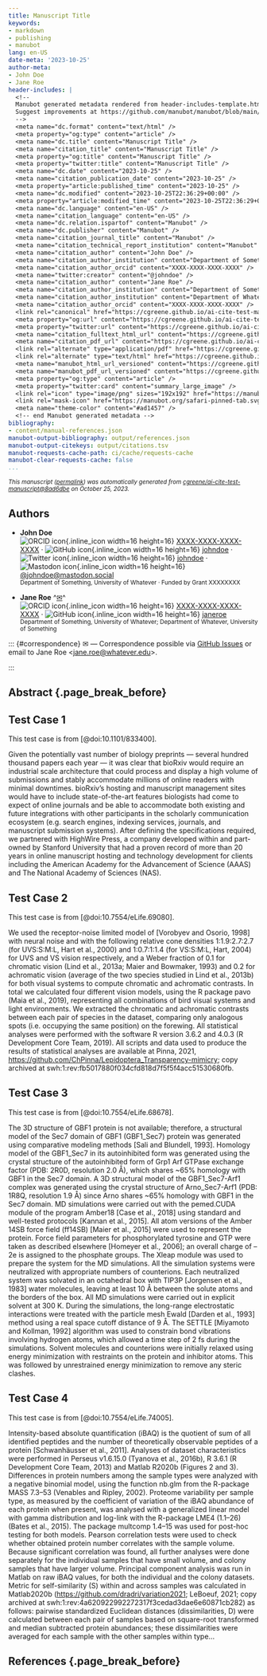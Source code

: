 ```yaml
---
title: Manuscript Title
keywords:
- markdown
- publishing
- manubot
lang: en-US
date-meta: '2023-10-25'
author-meta:
- John Doe
- Jane Roe
header-includes: |
  <!--
  Manubot generated metadata rendered from header-includes-template.html.
  Suggest improvements at https://github.com/manubot/manubot/blob/main/manubot/process/header-includes-template.html
  -->
  <meta name="dc.format" content="text/html" />
  <meta property="og:type" content="article" />
  <meta name="dc.title" content="Manuscript Title" />
  <meta name="citation_title" content="Manuscript Title" />
  <meta property="og:title" content="Manuscript Title" />
  <meta property="twitter:title" content="Manuscript Title" />
  <meta name="dc.date" content="2023-10-25" />
  <meta name="citation_publication_date" content="2023-10-25" />
  <meta property="article:published_time" content="2023-10-25" />
  <meta name="dc.modified" content="2023-10-25T22:36:29+00:00" />
  <meta property="article:modified_time" content="2023-10-25T22:36:29+00:00" />
  <meta name="dc.language" content="en-US" />
  <meta name="citation_language" content="en-US" />
  <meta name="dc.relation.ispartof" content="Manubot" />
  <meta name="dc.publisher" content="Manubot" />
  <meta name="citation_journal_title" content="Manubot" />
  <meta name="citation_technical_report_institution" content="Manubot" />
  <meta name="citation_author" content="John Doe" />
  <meta name="citation_author_institution" content="Department of Something, University of Whatever" />
  <meta name="citation_author_orcid" content="XXXX-XXXX-XXXX-XXXX" />
  <meta name="twitter:creator" content="@johndoe" />
  <meta name="citation_author" content="Jane Roe" />
  <meta name="citation_author_institution" content="Department of Something, University of Whatever" />
  <meta name="citation_author_institution" content="Department of Whatever, University of Something" />
  <meta name="citation_author_orcid" content="XXXX-XXXX-XXXX-XXXX" />
  <link rel="canonical" href="https://cgreene.github.io/ai-cite-test-manuscript/" />
  <meta property="og:url" content="https://cgreene.github.io/ai-cite-test-manuscript/" />
  <meta property="twitter:url" content="https://cgreene.github.io/ai-cite-test-manuscript/" />
  <meta name="citation_fulltext_html_url" content="https://cgreene.github.io/ai-cite-test-manuscript/" />
  <meta name="citation_pdf_url" content="https://cgreene.github.io/ai-cite-test-manuscript/manuscript.pdf" />
  <link rel="alternate" type="application/pdf" href="https://cgreene.github.io/ai-cite-test-manuscript/manuscript.pdf" />
  <link rel="alternate" type="text/html" href="https://cgreene.github.io/ai-cite-test-manuscript/v/8ad6dbef0a92518d2f9f4283b00c79f36d7d68d9/" />
  <meta name="manubot_html_url_versioned" content="https://cgreene.github.io/ai-cite-test-manuscript/v/8ad6dbef0a92518d2f9f4283b00c79f36d7d68d9/" />
  <meta name="manubot_pdf_url_versioned" content="https://cgreene.github.io/ai-cite-test-manuscript/v/8ad6dbef0a92518d2f9f4283b00c79f36d7d68d9/manuscript.pdf" />
  <meta property="og:type" content="article" />
  <meta property="twitter:card" content="summary_large_image" />
  <link rel="icon" type="image/png" sizes="192x192" href="https://manubot.org/favicon-192x192.png" />
  <link rel="mask-icon" href="https://manubot.org/safari-pinned-tab.svg" color="#ad1457" />
  <meta name="theme-color" content="#ad1457" />
  <!-- end Manubot generated metadata -->
bibliography:
- content/manual-references.json
manubot-output-bibliography: output/references.json
manubot-output-citekeys: output/citations.tsv
manubot-requests-cache-path: ci/cache/requests-cache
manubot-clear-requests-cache: false
...
```







<small><em>
This manuscript
([permalink](https://cgreene.github.io/ai-cite-test-manuscript/v/8ad6dbef0a92518d2f9f4283b00c79f36d7d68d9/))
was automatically generated
from [cgreene/ai-cite-test-manuscript@8ad6dbe](https://github.com/cgreene/ai-cite-test-manuscript/tree/8ad6dbef0a92518d2f9f4283b00c79f36d7d68d9)
on October 25, 2023.
</em></small>



## Authors



+ **John Doe**
  <br>
    ![ORCID icon](images/orcid.svg){.inline_icon width=16 height=16}
    [XXXX-XXXX-XXXX-XXXX](https://orcid.org/XXXX-XXXX-XXXX-XXXX)
    · ![GitHub icon](images/github.svg){.inline_icon width=16 height=16}
    [johndoe](https://github.com/johndoe)
    · ![Twitter icon](images/twitter.svg){.inline_icon width=16 height=16}
    [johndoe](https://twitter.com/johndoe)
    · ![Mastodon icon](images/mastodon.svg){.inline_icon width=16 height=16}
    [\@johndoe@mastodon.social](https://mastodon.social/@johndoe)
    <br>
  <small>
     Department of Something, University of Whatever
     · Funded by Grant XXXXXXXX
  </small>

+ **Jane Roe**
  ^[✉](#correspondence)^<br>
    ![ORCID icon](images/orcid.svg){.inline_icon width=16 height=16}
    [XXXX-XXXX-XXXX-XXXX](https://orcid.org/XXXX-XXXX-XXXX-XXXX)
    · ![GitHub icon](images/github.svg){.inline_icon width=16 height=16}
    [janeroe](https://github.com/janeroe)
    <br>
  <small>
     Department of Something, University of Whatever; Department of Whatever, University of Something
  </small>


::: {#correspondence}
✉ — Correspondence possible via [GitHub Issues](https://github.com/cgreene/ai-cite-test-manuscript/issues)
or email to
Jane Roe \<jane.roe@whatever.edu\>.


:::


## Abstract {.page_break_before}




## Test Case 1

This test case is from [@doi:10.1101/833400].

Given the potentially vast number of biology preprints — several hundred thousand papers each year — it was clear that bioRxiv would require an industrial scale architecture that could process and display a high volume of submissions and stably accommodate millions of online readers with minimal downtimes. bioRxiv’s hosting and manuscript management sites would have to include state-of-the-art features biologists had come to expect of online journals and be able to accommodate both existing and future integrations with other participants in the scholarly communication ecosystem (e.g. search engines, indexing services, journals, and manuscript submission systems). After defining the specifications required, we partnered with HighWire Press, a company developed within and part-owned by Stanford University that had a proven record of more than 20 years in online manuscript hosting and technology development for clients including the American Academy for the Advancement of Science (AAAS) and The National Academy of Sciences (NAS).

## Test Case 2

This test case is from [@doi:10.7554/eLife.69080].

We used the receptor-noise limited model of [Vorobyev and Osorio, 1998] with neural noise and with the following relative cone densities 1:1.9:2.7:2.7 (for UVS:S:M:L, Hart et al., 2000) and 1:0.7:1:1.4 (for VS:S:M:L, Hart, 2004) for UVS and VS vision respectively, and a Weber fraction of 0.1 for chromatic vision (Lind et al., 2013a; Maier and Bowmaker, 1993) and 0.2 for achromatic vision (average of the two species studied in Lind et al., 2013b) for both visual systems to compute chromatic and achromatic contrasts.
In total we calculated four different vision models, using the R package pavo (Maia et al., 2019), representing all combinations of bird visual systems and light environments.
We extracted the chromatic and achromatic contrasts between each pair of species in the dataset, comparing only analogous spots (i.e. occupying the same position) on the forewing.
All statistical analyses were performed with the software R version 3.6.2 and 4.0.3 (R Development Core Team, 2019).
All scripts and data used to produce the results of statistical analyses are available at Pinna, 2021, https://github.com/ChPinna/Lepidoptera_Transparency-mimicry; copy archived at swh:1:rev:fb5017880f034cfd818d7f5f5f4acc51530680fb.</p>

## Test Case 3

This test case is from [@doi:10.7554/eLife.68678].

The 3D structure of GBF1 protein is not available; therefore, a structural model of the Sec7 domain of GBF1 (GBF1_Sec7) protein was generated using comparative modeling methods [Sali and Blundell, 1993]. Homology model of the GBF1_Sec7 in its autoinhibited form was generated using the crystal structure of the autoinhibited form of Grp1 Arf GTPase exchange factor (PDB: 2R0D, resolution 2.0 Å), which shares ~65% homology with GBF1 in the Sec7 domain. A 3D structural model of the GBF1_Sec7-Arf1 complex was generated using the crystal structure of Arno_Sec7-Arf1 (PDB: 1R8Q, resolution 1.9 Å) since Arno shares ~65% homology with GBF1 in the Sec7 domain.
MD simulations were carried out with the pemed.CUDA module of the program Amber18 [Case et al., 2018] using standard and well-tested protocols [Kannan et al., 2015]. All atom versions of the Amber 14SB force field (ff14SB) [Maier et al., 2015] were used to represent the protein. Force field parameters for phosphorylated tyrosine and GTP were taken as described elsewhere [Homeyer et al., 2006]; an overall charge of –2e is assigned to the phosphate groups. The Xleap module was used to prepare the system for the MD simulations. All the simulation systems were neutralized with appropriate numbers of counterions. Each neutralized system was solvated in an octahedral box with TIP3P [Jorgensen et al., 1983] water molecules, leaving at least 10 Å between the solute atoms and the borders of the box. All MD simulations were carried out in explicit solvent at 300 K. During the simulations, the long-range electrostatic interactions were treated with the particle mesh Ewald [Darden et al., 1993] method using a real space cutoff distance of 9 Å. The SETTLE [Miyamoto and Kollman, 1992] algorithm was used to constrain bond vibrations involving hydrogen atoms, which allowed a time step of 2 fs during the simulations. Solvent molecules and counterions were initially relaxed using energy minimization with restraints on the protein and inhibitor atoms. This was followed by unrestrained energy minimization to remove any steric clashes. 

## Test Case 4

This test case is from [@doi:10.7554/eLife.74005].

Intensity-based absolute quantification (iBAQ) is the quotient of sum of all identified peptides and the number of theoretically observable peptides of a protein [Schwanh&#x000e4;usser et al., 2011].
Analyses of dataset characteristics were performed in Perseus v1.6.15.0 (Tyanova et al., 2016b), R 3.6.1 (R Development Core Team, 2013) and Matlab R2020b (Figures 2 and 3). Differences in protein numbers among the sample types were analyzed with a negative binomial model, using the function nb.glm from the R-package MASS 7.3&#x02013;53 (Venables and Ripley, 2002). Proteome variability per sample type, as measured by the coefficient of variation of the iBAQ abundance of each protein when present, was analysed with a generalized linear model with gamma distribution and log-link with the R-package LME4 (1.1&#x02013;26) (Bates et al., 2015). The package multcomp 1.4&#x02013;15 was used for post-hoc testing for both models. Pearson correlation tests were used to check whether obtained protein number correlates with the sample volume. Because significant correlation was found, all further analyses were done separately for the individual samples that have small volume, and colony samples that have larger volume. Principal component analysis was run in Matlab on raw iBAQ values, for both the individual and the colony datasets. Metric for self-similarity (S) within and across samples was calculated in Matlab2020b (https://github.com/dradri/variation2021; LeBoeuf, 2021; copy archived at swh:1:rev:4a620922992272317f3cedad3dae6e60871cb282) as follows: pairwise standardized Euclidean distances (dissimilarities, D) were calculated between each pair of samples based on square-root transformed and median subtracted protein abundances; these dissimilarities were averaged for each sample with the other samples within type...


## References {.page_break_before}

<!-- Explicitly insert bibliography here -->
<div id="refs"></div>

